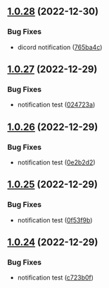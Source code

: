 ## [1.0.28](https://github.com/Torwent/wasp-free/compare/v1.0.27...v1.0.28) (2022-12-30)


### Bug Fixes

* dicord notification ([765ba4c](https://github.com/Torwent/wasp-free/commit/765ba4c336835ae9bf0bd68c14f7e9c98573ae5b))



## [1.0.27](https://github.com/Torwent/wasp-free/compare/v1.0.26...v1.0.27) (2022-12-29)


### Bug Fixes

* notification test ([024723a](https://github.com/Torwent/wasp-free/commit/024723ab11b2c461d19d3c80e051149e253c1f56))



## [1.0.26](https://github.com/Torwent/wasp-free/compare/v1.0.25...v1.0.26) (2022-12-29)


### Bug Fixes

* notification test ([0e2b2d2](https://github.com/Torwent/wasp-free/commit/0e2b2d2d094b7f9312c5c90d2b305caf483527b4))



## [1.0.25](https://github.com/Torwent/wasp-free/compare/v1.0.24...v1.0.25) (2022-12-29)


### Bug Fixes

* notification test ([0f53f9b](https://github.com/Torwent/wasp-free/commit/0f53f9b5ee2149b3f4f795f9967c1977cc208cab))



## [1.0.24](https://github.com/Torwent/wasp-free/compare/v1.0.23...v1.0.24) (2022-12-29)


### Bug Fixes

* notification test ([c723b0f](https://github.com/Torwent/wasp-free/commit/c723b0f98a1097f1058dea8304edcd27e7def0cf))



